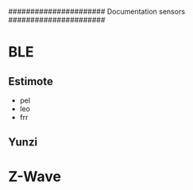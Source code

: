 ######################
Documentation sensors
######################

BLE
=====
Estimote
----------
- pel
- leo
- frr


Yunzi
----------


Z-Wave
======
